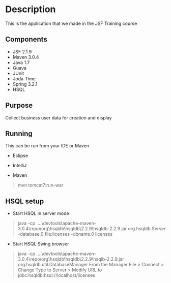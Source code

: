 # Description
This is the application that we made in the JSF Training course

## Components
* JSF 2.1.9
* Maven 3.0.4
* Java 1.7
* Guava
* JUnit
* Joda-Time
* Spring 3.2.1
* HSQL

## Purpose
Collect business user data for creation and display


## Running
This can be run from your IDE or Maven
* Eclipse

* IntelliJ

* Maven 
> mvn tomcat7:run-war

## HSQL setup
* Start HSQL in server mode
> java -cp ..\..\devtools\apache-maven-3.0.4\repo\org\hsqldb\hsqldb\2.2.9\hsqldb-2.2.9.jar org.hsqldb.Server -database.0 file:licenses -dbname.0 licenses
* Start HSQL Swing browser
> java -cp ..\..\devtools\apache-maven-3.0.4\repo\org\hsqldb\hsqldb\2.2.9\hsqlb-2.2.9.jar org.hsqldb.util.DatabaseManager
From the Manager
> File \> Connect \> Change Type to Server \> Modify URL to jdbc:hsqldb:hsql://localhost/licenses
